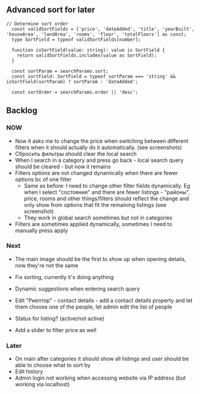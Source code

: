 ## Advanced sort for later

```
// Determine sort order
  const validSortFields = ['price', 'dateAdded', 'title', 'yearBuilt', 'houseArea', 'landArea', 'rooms', 'floor', 'totalFloors'] as const;
  type SortField = typeof validSortFields[number];

  function isSortField(value: string): value is SortField {
    return validSortFields.includes(value as SortField);
  }

  const sortParam = searchParams.sort;
  const sortField: SortField = typeof sortParam === 'string' && isSortField(sortParam) ? sortParam : 'dateAdded';

  const sortOrder = searchParams.order || 'desc';
```


## Backlog


### NOW

- Now it asks me to change the price when switching between different filters when it should actually do it automatically.  (see screenshots)
- Сбросить фильтры should clear the local search
- When I search in a category and press go back - local search query should be cleared - but now it remains
- Filters options are not changed dynamically when there are fewer options bc of one filter
  - Same as before: I need to change other filter fields dynamically. Eg when I select "состояние" and there are fewer listings - "районы", price, rooms and other things/filters should reflect the change and only show from options that fit the remaining listings (see screenshot)
  - They work in global search sometimes but not in categories
- Filters are sometimes applied dynamically, sometimes I need to manually press apply


### Next

- The main image should be the first to show up when opening details, now they're not the same

- Fix sorting, currently it's doing anything
- Dynamic suggestions when entering search query
- Edit "Риелтор" - contact details - add a contact details property and let them choose one of the people, let admin edit the list of people

- Status for listing? (active/not active)


- Add a slider to filter price as well

### Later

- On main after categories it should show all listings and user should be able to choose what to sort by
- Edit history
- Admin login not working when accessing website via IP address (but working via localhost)
